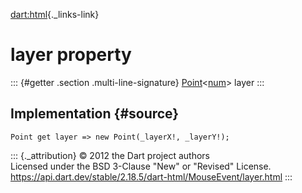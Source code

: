 [dart:html](../../dart-html/dart-html-library){._links-link}

layer property
==============

::: {#getter .section .multi-line-signature}
[Point](../../dart-math/point-class)\<[num](../../dart-core/num-class)\>
layer
:::

Implementation {#source}
--------------

``` {.language-dart data-language="dart"}
Point get layer => new Point(_layerX!, _layerY!);
```

::: {._attribution}
© 2012 the Dart project authors\
Licensed under the BSD 3-Clause \"New\" or \"Revised\" License.\
<https://api.dart.dev/stable/2.18.5/dart-html/MouseEvent/layer.html>
:::
